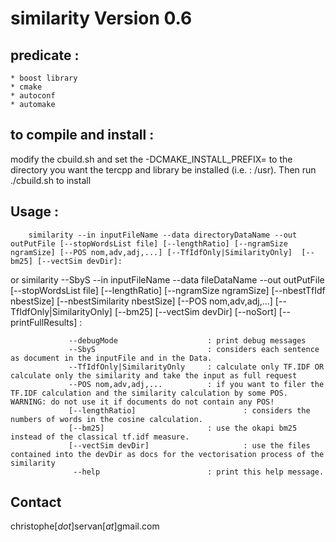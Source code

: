 # similarity Version 0.6


## predicate :
	* boost library
	* cmake
	* autoconf
	* automake

## to compile and install :

modify the cbuild.sh and set the -DCMAKE_INSTALL_PREFIX= to the directory you want the tercpp and library be installed (i.e. : /usr).
Then run ./cbuild.sh to install

## Usage : 
        similarity --in inputFileName --data directoryDataName --out outPutFile [--stopWordsList file] [--lengthRatio] [--ngramSize ngramSize] [--POS nom,adv,adj,...] [--TfIdfOnly|SimilarityOnly]  [--bm25] [--vectSim devDir]:
or 
        similarity --SbyS --in inputFileName --data fileDataName --out outPutFile [--stopWordsList file] [--lengthRatio] [--ngramSize ngramSize] [--nbestTfIdf nbestSize] [--nbestSimilarity nbestSize] [--POS nom,adv,adj,...] [--TfIdfOnly|SimilarityOnly] [--bm25] [--vectSim devDir] [--noSort] [--printFullResults] :

                 --debugMode                    : print debug messages 
                 --SbyS                         : considers each sentence as document in the inputFile and in the Data. 
                 --TfIdfOnly|SimilarityOnly     : calculate only TF.IDF OR calculate only the similarity and take the input as full request
                 --POS nom,adv,adj,...          : if you want to filer the TF.IDF calculation and the similarity calculation by some POS. WARNING: do not use it if documents do not contain any POS!
                 [--lengthRatio]                        : considers the numbers of words in the cosine calculation.
                 [--bm25]                       : use the okapi bm25 instead of the classical tf.idf measure.
                 [--vectSim devDir]                     : use the files contained into the devDir as docs for the vectorisation process of the similarity
                  --help                        : print this help message.


## Contact 

christophe[_dot_]servan[_at_]gmail.com
